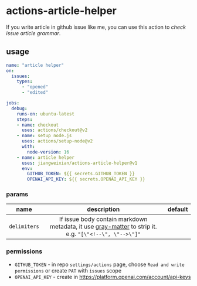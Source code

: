 # actions-article-helper

If you write article in github issue like me, you can use this action to *check issue article grammar*.

## usage

```yaml
name: "article helper"
on:
  issues:
    types:
      - "opened"
      - "edited"

jobs:
  debug:
    runs-on: ubuntu-latest
    steps:
    - name: checkout
      uses: actions/checkout@v2
    - name: setup node.js
      uses: actions/setup-node@v2
      with:
        node-version: 16
    - name: article helper
      uses: jiangweixian/actions-article-helper@v1
      env:
        GITHUB_TOKEN: ${{ secrets.GITHUB_TOKEN }}
        OPENAI_API_KEY: ${{ secrets.OPENAI_API_KEY }}

```

### params

|name|description|default|
|:---:|:---:|:---|
|`delimiters`|If issue body contain markdown metadata, it use [gray-matter](https://www.npmjs.com/package/gray-matter) to strip it. e.g. `"[\"<!--\", \"-->\"]"` ||


### permissions

- `GITHUB_TOKEN` - in repo `settings/actions` page, choose `Read and write permissions` or create `PAT` with `issues` scope
- `OPENAI_API_KEY` - create in https://platform.openai.com/account/api-keys